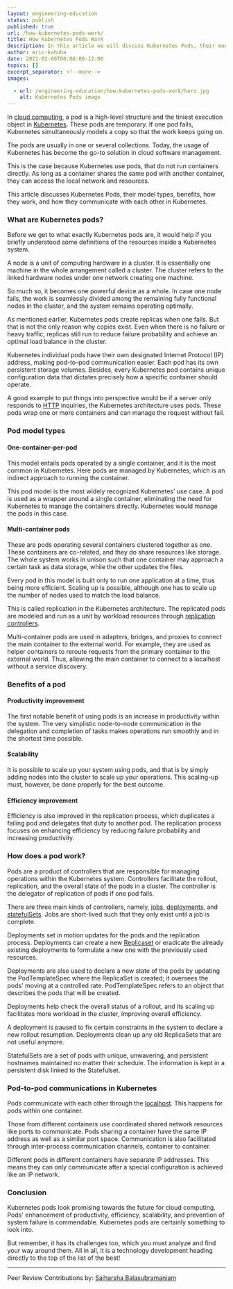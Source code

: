 ```yaml
---
layout: engineering-education
status: publish
published: true
url: /how-kubernetes-pods-work/
title: How Kubernetes Pods Work
description: In this article we will discuss Kubernetes Pods, their model types, benefits, how they work, and how they communicate with each other in Kubernetes.
author: eric-kahuha
date: 2021-02-06T00:00:00-12:00
topics: []
excerpt_separator: <!--more-->
images:

  - url: /engineering-education/how-kubernetes-pods-work/hero.jpg
    alt: Kubernetes Pods image
---
```

In [cloud computing](/introduction-to-cloud-computing/), a pod is a high-level structure and the tiniest execution object in [Kubernetes](/what-is-kubernetes/). These pods are temporary. If one pod fails, Kubernetes simultaneously models a copy so that the work keeps going on.
<!--more-->
The pods are usually in one or several collections. Today, the usage of Kubernetes has become the go-to solution in cloud software management.

This is the case because Kubernetes use pods, that do not run containers directly. As long as a container shares the same pod with another container, they can access the local network and resources.

This article discusses Kubernetes Pods, their model types, benefits, how they work, and how they communicate with each other in Kubernetes.

### What are Kubernetes pods?
Before we get to what exactly Kubernetes pods are, it would help if you briefly understood some definitions of the resources inside a Kubernetes system.

A node is a unit of computing hardware in a cluster. It is essentially one machine in the whole arrangement called a cluster. The cluster refers to the linked hardware nodes under one network creating one machine. 

So much so, it becomes one powerful device as a whole. In case one node fails, the work is seamlessly divided among the remaining fully functional nodes in the cluster, and the system remains operating optimally.

As mentioned earlier, Kubernetes pods create replicas when one fails. But that is not the only reason why copies exist. Even when there is no failure or heavy traffic, replicas still run to reduce failure probability and achieve an optimal load balance in the cluster.

Kubernetes individual pods have their own designated Internet Protocol (IP) address, making pod-to-pod communication easier. Each pod has its own persistent storage volumes. Besides, every Kubernetes pod contains unique configuration data that dictates precisely how a specific container should operate.

A good example to put things into perspective would be if a server only responds to [HTTP](https://developer.mozilla.org/en-US/docs/Web/HTTP#) inquiries, the Kubernetes architecture uses pods. These pods wrap one or more containers and can manage the request without fail.

### Pod model types
#### One-container-per-pod
This model entails pods operated by a single container, and it is the most common in Kubernetes. Here pods are managed by Kubernetes, which is an indirect approach to running the container.

This pod model is the most widely recognized Kubernetes’ use case. A pod is used as a wrapper around a single container, eliminating the need for Kubernetes to manage the containers directly. Kubernetes would manage the pods in this case. 

#### Multi-container pods
These are pods operating several containers clustered together as one. These containers are co-related, and they do share resources like storage. The whole system works in unison such that one container may approach a certain task as data storage, while the other updates the files.

Every pod in this model is built only to run one application at a time, thus being more efficient. Scaling up is possible, although one has to scale up the number of nodes used to match the load balance. 

This is called replication in the Kubernetes architecture. The replicated pods are modeled and run as a unit by workload resources through [replication controllers](https://kubernetes.io/docs/concepts/workloads/controllers/replicationcontroller/).

Multi-container pods are used in adapters, bridges, and proxies to connect the main container to the external world. For example, they are used as helper containers to reroute requests from the primary container to the external world. Thus, allowing the main container to connect to a localhost without a service discovery.

### Benefits of a pod
#### Productivity improvement
The first notable benefit of using pods is an increase in productivity within the system. The very simplistic node-to-node communication in the delegation and completion of tasks makes operations run smoothly and in the shortest time possible.

#### Scalability
It is possible to scale up your system using pods, and that is by simply adding nodes into the cluster to scale up your operations. This scaling-up must, however, be done properly for the best outcome.

#### Efficiency improvement
Efficiency is also improved in the replication process, which duplicates a failing pod and delegates that duty to another pod. The replication process focuses on enhancing efficiency by reducing failure probability and increasing productivity.

### How does a pod work?
Pods are a product of controllers that are responsible for managing operations within the Kubernetes system. Controllers facilitate the rollout, replication, and the overall state of the pods in a cluster. The controller is the delegator of replication of pods if one pod fails.

There are three main kinds of controllers, namely, [jobs](https://kubernetes.io/docs/concepts/workloads/controllers/job/), [deployments](https://kubernetes.io/docs/concepts/workloads/controllers/deployment/), and [statefulSets](https://kubernetes.io/docs/concepts/workloads/controllers/statefulset/). Jobs are short-lived such that they only exist until a job is complete.

Deployments set in motion updates for the pods and the replication process. Deployments can create a new [Replicaset](https://kubernetes.io/docs/concepts/workloads/controllers/replicaset/#) or eradicate the already existing deployments to formulate a new one with the previously used resources. 

Deployments are also used to declare a new state of the pods by updating the PodTemplateSpec where the ReplicaSet is created; it oversees the pods&#39; moving at a controlled rate. PodTemplateSpec refers to an object that describes the pods that will be created.

Deployments help check the overall status of a rollout, and its scaling up facilitates more workload in the cluster, improving overall efficiency.

A deployment is paused to fix certain constraints in the system to declare a new rollout resumption. Deployments clean up any old ReplicaSets that are not useful anymore.

StatefulSets are a set of pods with unique, unwavering, and persistent hostnames maintained no matter their schedule. The information is kept in a persistent disk linked to the Statefulset.

### Pod-to-pod communications in Kubernetes
Pods communicate with each other through the [localhost](https://en.wikipedia.org/wiki/Localhost#). This happens for pods within one container. 

Those from different containers use coordinated shared network resources like ports to communicate. Pods sharing a container have the same IP address as well as a similar port space. Communication is also facilitated through inter-process communication channels, container to container.

Different pods in different containers have separate IP addresses. This means they can only communicate after a special configuration is achieved like an IP network.

### Conclusion
Kubernetes pods look promising towards the future for cloud computing. Pods&#39; enhancement of productivity, efficiency, scalability, and prevention of system failure is commendable. Kubernetes pods are certainly something to look into. 

But remember, it has its challenges too, which you must analyze and find your way around them. All in all, it is a technology development heading directly to the top of the list of the best! 

---
Peer Review Contributions by: [Saiharsha Balasubramaniam](/authors/saiharsha-balasubramaniam/)